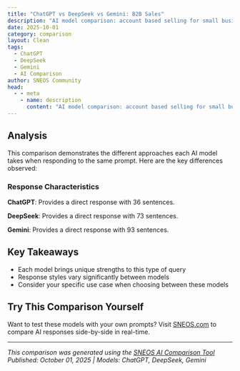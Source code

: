 ```yaml
---
title: "ChatGPT vs DeepSeek vs Gemini: B2B Sales"
description: "AI model comparison: account based selling for small businesses..."
date: 2025-10-01
category: comparison
layout: Clean
tags:
  - ChatGPT
  - DeepSeek
  - Gemini
  - AI Comparison
author: SNEOS Community
head:
  - - meta
    - name: description
      content: "AI model comparison: account based selling for small businesses..."
---
```


<ChatComparison
  title="ChatGPT vs DeepSeek vs Gemini: B2B Sales"
  prompt="account based selling for small businesses"
  :responses='{
    "ChatGPT": "Account-based selling (ABS) is a strategic sales approach where a business targets specific accounts (companies or organizations) that are the best fit for its products or services, rather than casting a wide net to many potential customers. While ABS is often used by larger enterprises, small businesses can also benefit from this focused approach by tailoring their efforts to high-value prospects and building stronger relationships.\n\nHere\u2019s a guide on how small businesses can implement account-based selling effectively:\n\n### 1. Identify Your Ideal Accounts\n- **Define Criteria:** Determine the characteristics of your best customers (industry, company size, revenue, location, technology used, pain points).\n- **Create a Target List:** Use your existing customer data, market research, and tools like LinkedIn Sales Navigator to build a list of high-potential accounts.\n\n### 2. Research and Understand Each Account\n- **Deep Dive:** Learn about each target company\u2019s business model, challenges, decision-makers, and buying process.\n- **Gather Intelligence:** Use LinkedIn, company websites, news articles, and industry reports to understand their needs and pain points.\n\n### 3. Personalize Your Outreach\n- **Tailored Messaging:** Develop personalized communication for each account, addressing their specific issues and showing how your solution can help.\n- **Multiple Channels:** Reach out through emails, phone calls, social media, and even personalized content like case studies or whitepapers.\n\n### 4. Engage Key Stakeholders\n- **Map the Decision-Making Unit:** Identify all influencers and decision-makers involved in the buying process.\n- **Build Relationships:** Engage with each stakeholder through relevant content and conversations to build trust.\n\n### 5. Collaborate Internally\n- **Sales and Marketing Alignment:** Ensure your sales and marketing teams share information and strategies to effectively target accounts.\n- **Use Tools:** CRM tools like HubSpot, Pipedrive, or Zoho CRM can help track account interactions and progress.\n\n### 6. Create Customized Solutions and Proposals\n- Tailor your offers, pricing, and contracts to meet the unique needs of each account.\n- Highlight ROI and benefits that specifically address their pain points.\n\n### 7. Follow Up and Nurture\n- Maintain regular communication.\n- Provide ongoing value with updates, helpful resources, and support.\n\n### 8. Measure and Optimize\n- Track metrics such as engagement levels, conversion rates, deal sizes, and sales cycle lengths.\n- Refine your target accounts and strategies based on what works.\n\n---\n\n### Tools and Resources for Small Businesses Using ABS\n- **CRM Software:** HubSpot, Zoho CRM, Pipedrive.\n- **Account Research:** LinkedIn Sales Navigator, Crunchbase.\n- **Email Automation:** Mailchimp, Reply.io, Lemlist.\n- **Content Creation:** Canva, Loom (for personalized videos).\n\n---\n\n### Benefits of ABS for Small Businesses\n- Higher ROI by focusing efforts on the most promising prospects.\n- Improved customer relationships and long-term retention.\n- More efficient use of limited resources.\n- Differentiation from competitors with personalized messaging.\n\n---\n\nIf you\u2019d like, I can help you create a sample account-based selling plan or develop messaging templates tailored to your industry!",
    "DeepSeek": "Of course. **Account-Based Selling (ABS)** is a highly focused growth strategy where you treat an individual prospect or customer account as its own market. It\u0027s the opposite of the \u0022spray and pray\u0022 lead generation approach.\n\nFor a small business, ABS is a powerful way to compete with larger players by being more strategic, personal, and efficient with limited resources.\n\n### Why ABS is Perfect for Small Businesses\n\n*   **Efficiency with Limited Resources:** You focus your sales and marketing efforts on a handful of high-value accounts instead of wasting time on unqualified leads.\n*   **Levels the Playing Field:** A small, dedicated team can deliver a highly personalized experience that a large, impersonal competitor cannot.\n*   **Higher ROI:** While it requires more upfront effort per account, the deal sizes are typically larger, retention is better, and the lifetime value (LTV) is higher.\n*   **Builds Stronger Relationships:** By deeply understanding an account\u0027s needs, you become a trusted partner, not just a vendor.\n\n---\n\n### A Practical 5-Step ABS Framework for Small Businesses\n\nHere\u2019s how you can implement ABS without a massive team or budget.\n\n#### Step 1: Identify \u0026 Select Your Target Accounts\nThis is the most critical step. You\u0027re not looking for just anyone; you\u0027re looking for the *right* ones.\n\n*   **Ideal Customer Profile (ICP):** Define the *type* of company that gets the most value from your solution. Consider:\n    *   **Firmographics:** Industry, company size (e.g., 50-200 employees), location, annual revenue.\n    *   **Technographics:** What software do they already use? (This can indicate their needs and budget).\n    *   **Psychographics:** What are their business challenges, goals, and culture?\n*   **Account Selection:** Now, find *specific companies* that match your ICP.\n    *   **Sources:** LinkedIn Sales Navigator, your local business journal, industry associations, your own network.\n    *   **Start Small:** As a small business, begin with **5-10 target accounts**. This is manageable and allows for deep personalization.\n\n#### Step 2: Research \u0026 Map the Account\nOnce you have your list, you need to understand the \u0022lay of the land\u0022 within each company.\n\n*   **Understand the Company:**\n    *   What are their strategic goals and recent news? (Check their blog, press releases).\n    *   What challenges are they likely facing in their industry?\n*   **Map Key Personas \u0026 Influencers:** Identify the people you need to reach. It\u0027s rarely just one decision-maker.\n    *   **The Champion:** The person who sees the value of your solution day-to-day.\n    *   **The Decision-Maker:** The budget holder (e.g., CEO, VP, Department Head).\n    *   **The Influencers:** Team members, IT, or finance who will be affected by the purchase.\n    *   **Tools:** Use LinkedIn to find these people and understand their roles, responsibilities, and even shared connections.\n\n#### Step 3: Develop Personalized Outreach \u0026 Engagement\nThis is where you stand out. **No generic emails.**\n\n*   **Craft a \u0022Value Hypothesis\u0022:** For each account, write a one-paragraph statement on how you believe you can help *them specifically*. \u0022I believe [Company X] can achieve [Specific Goal] by solving [Specific Challenge] with our solution.\u0022\n*   **Multi-Channel, Coordinated Outreach:**\n    *   **Personalized Email:** Reference your research. \u0022I saw your recent announcement about [X] and thought our work with [Similar Company] on [Y challenge] would be relevant.\u0022\n    *   **Social Touchpoints:** Engage with their key personas on LinkedIn by commenting thoughtfully on their posts.\n    *   **Direct Mail:** A small, thoughtful gift or a handwritten note can cut through the digital noise dramatically.\n    *   **Warm Introductions:** Leverage your network. Do you have a shared connection on LinkedIn who can introduce you?\n\n#### Step 4: Deliver a Tailored Buying Experience\nYour conversations and demos should feel like a continuation of your personalized outreach.\n\n*   **Customize Your Demos/Presentations:** Use their company logo, reference their specific pain points, and use language from their own website.\n*   **Involve the Right People:** If you\u0027re talking to a champion, offer to bring in a technical expert to speak with their IT team, or your founder to speak with their decision-maker. Show you understand the buying committee.\n*   **Provide Relevant Case Studies:** Show how you\u0027ve helped a similar company in their industry or with the same challenge.\n\n#### Step 5: Measure, Learn, and Expand\n*   **Track Key Metrics:**\n    *   **Engagement Rate:** Are they opening emails, visiting your website, accepting meeting invites?\n    *   **Pipeline Velocity:** How fast are these target accounts moving through your sales cycle?\n    *   **Win Rate:** What percentage of your target accounts are you closing?\n*   **Expand Within the Account:** Your first sale might be to one department. Use that success as a case study to expand into other teams (this is called \u0022land and expand\u0022).\n\n---\n\n### Essential Tools for a Small Business ABS Stack\n\nYou don\u0027t need a $100,000 tech stack.\n\n*   **CRM:** **HubSpot CRM** (has a great free version) or **Zoho CRM**. This is your single source of truth for all account and contact information.\n*   **Prospecting \u0026 Intelligence:** **LinkedIn Sales Navigator** is non-negotiable for finding contacts and researching companies.\n*   **Email \u0026 Personalization:** **GMass** (for Gmail) or the email tools within HubSpot. Use them for personalization, not blasts.\n*   **Collaboration:** **Slack** or **Microsoft Teams** to keep your small team aligned on account status.\n\n### A Real-World Example: \u0022CloudSecure IT\u0022 (A 5-person SaaS Company)\n\n*   **ICP:** B2B tech companies with 50-150 employees, based in North America.\n*   **Target Accounts:** They select 8 companies that fit this profile.\n*   **Research:** For \u0022Company A,\u0022 they discover the CTO is active on LinkedIn talking about data security challenges. They also see a job posting for a compliance officer, indicating a focus on data regulations.\n*   **Personalized Outreach:** The founder sends a LinkedIn connection request to the CTO saying: *\u0022Impressed by your post on GDPR complexity. We helped a similar company, [Client Name], automate their compliance reporting. Would a 15-minute chat be valuable?\u0022*\n*   **Engagement:** The CTO replies. The founder holds the call, then offers to have their technical lead do a deeper dive with the CTO\u0027s team, customized to their specific tech stack.\n\n### Key Takeaway for Small Businesses\n\nAccount-Based Selling is about **quality over quantity**. It forces you to be strategic, deeply understand your best potential customers, and build the kind of relationships that lead to significant, long-term growth. Start small, be incredibly personal, and focus your limited energy where it will have the biggest impact.",
    "Gemini": "## Account-Based Selling (ABS) for Small Businesses: A Guide\n\nWhile often associated with enterprise-level sales, Account-Based Selling (ABS) can be a powerful strategy for small businesses too. It\u0027s about focusing your resources on a select group of high-value target accounts and tailoring your marketing and sales efforts to their specific needs.  The key is to adapt the principles to your scale and resources.\n\n**What is Account-Based Selling (ABS)?**\n\nInstead of casting a wide net with traditional lead generation, ABS flips the script. You identify your ideal customer profiles (ICPs), then pinpoint specific target accounts that match those profiles.  Sales and marketing teams then collaborate to deliver personalized experiences that address the unique challenges and opportunities of each account.\n\n**Why is ABS Good for Small Businesses?**\n\n* **Improved ROI:**  Concentrating on high-potential accounts leads to more efficient use of limited resources.  You\u0027re not wasting time and money on leads that are unlikely to convert.\n* **Higher Close Rates:** Personalized messaging and tailored solutions resonate better, increasing your chances of winning deals.\n* **Stronger Customer Relationships:** ABS fosters deeper relationships with key stakeholders within target accounts, leading to higher customer lifetime value.\n* **Increased Brand Awareness:**  Targeting specific accounts and providing valuable insights elevates your brand as a thought leader and trusted partner.\n* **Better Alignment Between Sales and Marketing:** ABS demands close collaboration between sales and marketing teams, ensuring a unified approach.\n\n**How to Implement ABS for Your Small Business:**\n\nHere\u0027s a step-by-step guide to implementing ABS in your small business:\n\n**1. Define Your Ideal Customer Profile (ICP):**\n\n* **Analyze your existing customer base:**  Identify your most profitable and satisfied customers. What are their key characteristics?\n* **Consider:**\n    * **Industry:** What sectors do they operate in?\n    * **Company Size:**  How many employees do they have? What\u0027s their revenue?\n    * **Geography:**  Where are they located?\n    * **Key Challenges:** What problems are they facing that your solution can solve?\n    * **Decision-Making Process:** Who are the key influencers and decision-makers?\n    * **Technological Landscape:** What technologies are they already using?\n* **Create a detailed profile:**  Go beyond basic demographics. Understand their business goals, pain points, and aspirations.\n\n**2. Identify Target Accounts:**\n\n* **Based on your ICP, create a list of companies that fit the profile.**\n* **Prioritize based on:**\n    * **Potential Revenue:**  How valuable is this account if you win them?\n    * **Fit:**  How well does their needs align with your solution?\n    * **Accessibility:**  How easy is it to reach the key decision-makers?\n    * **Strategic Importance:**  Would winning this account significantly impact your brand or open doors to other opportunities?\n* **Start small:** Choose a manageable number of target accounts (e.g., 5-10) to begin with.\n\n**3. Research Your Target Accounts:**\n\n* **Gather in-depth information about each account:**\n    * **Company Website:**  Understand their products/services, mission, values, and recent news.\n    * **LinkedIn:**  Identify key decision-makers, their roles, and their connections.\n    * **Industry Publications:**  Stay up-to-date on their industry trends, challenges, and opportunities.\n    * **Social Media:**  Monitor their social media presence to understand their brand messaging and customer engagement.\n    * **News Articles:**  Search for articles about the company to identify any recent developments or challenges.\n* **Understand their business goals, challenges, and key initiatives.**\n\n**4. Develop a Personalized Strategy for Each Account:**\n\n* **Based on your research, tailor your messaging and approach to each account.**\n* **Consider:**\n    * **Personalized Content:**  Create blog posts, case studies, and infographics that address their specific challenges.\n    * **Targeted Email Campaigns:**  Send personalized emails to key stakeholders that highlight the value you can bring to their business.\n    * **Customized Proposals:**  Develop proposals that specifically address their needs and demonstrate how your solution can help them achieve their goals.\n    * **Relevant Events:**  Invite key stakeholders to industry events or host your own events that are relevant to their interests.\n    * **Social Media Engagement:**  Engage with their content on social media and share relevant articles and resources.\n\n**5. Execute Your Plan \u0026 Engage with Key Stakeholders:**\n\n* **Coordinate sales and marketing efforts:**  Ensure that both teams are working together to deliver a consistent and personalized experience.\n* **Identify and engage with key decision-makers and influencers within each account.**\n* **Utilize a multi-channel approach:**  Use a combination of email, phone, social media, and in-person meetings to reach your target audience.\n* **Focus on building relationships:**  Be a trusted advisor and provide valuable insights.\n\n**6. Measure and Analyze Results:**\n\n* **Track key metrics to measure the success of your ABS efforts:**\n    * **Account Engagement:**  How actively are they engaging with your content and outreach?\n    * **Lead Generation:**  Are you generating qualified leads from your target accounts?\n    * **Sales Cycle Length:**  Is the sales cycle shorter for ABS accounts compared to traditional leads?\n    * **Close Rate:**  What is the win rate for ABS accounts?\n    * **Revenue Generated:**  How much revenue are you generating from ABS accounts?\n* **Analyze your results and make adjustments to your strategy as needed.**  Continuously refine your approach based on what\u0027s working and what\u0027s not.\n\n**Tools and Technologies:**\n\nYou don\u0027t need expensive enterprise software to implement ABS as a small business.  Here are some affordable options:\n\n* **CRM (Customer Relationship Management):** Essential for tracking interactions and managing accounts (e.g., HubSpot CRM, Zoho CRM, Pipedrive).\n* **LinkedIn Sales Navigator:**  Ideal for identifying and connecting with key decision-makers within target accounts.\n* **Email Marketing Software:**  Use for personalized email campaigns (e.g., Mailchimp, Sendinblue).\n* **Project Management Tools:**  Help teams collaborate and stay organized (e.g., Trello, Asana).\n* **Sales Intelligence Tools (Limited Free Versions Available):**  Provide insights into company information, key contacts, and industry trends (e.g., ZoomInfo, Crunchbase).\n\n**Example of ABS in Action for a Small Business:**\n\nLet\u0027s say you\u0027re a small marketing agency specializing in social media management for restaurants.\n\n* **ICP:**  Restaurant chains with 5-20 locations, struggling to maintain a consistent and engaging social media presence.\n* **Target Accounts:**  Identify 5-10 restaurant chains in your area that fit this profile.\n* **Research:**  Analyze their social media accounts, read reviews, and understand their marketing challenges.\n* **Personalized Strategy:**\n    * **Customized Email:**  \u0022Subject: Boost [Restaurant Name]\u0027s Online Presence with Targeted Social Media Strategies\u0022  The email would directly reference their specific challenges and offer solutions.\n    * **Social Media Engagement:**  Engage with their posts, share relevant articles, and offer helpful tips.\n    * **Free Audit:** Offer a free social media audit highlighting areas for improvement.\n    * **Case Study:**  Share a case study showcasing how you helped a similar restaurant chain increase their social media engagement and drive sales.\n* **Measurement:**  Track engagement, lead generation, and conversion rates.\n\n**Key Takeaways for Small Businesses:**\n\n* **Start Small:**  Don\u0027t try to boil the ocean. Focus on a few key accounts and gradually expand your efforts.\n* **Personalization is Key:**  Tailor your messaging and approach to each account.\n* **Collaboration is Essential:**  Ensure that sales and marketing teams are working together seamlessly.\n* **Measure and Analyze:**  Track your results and make adjustments to your strategy as needed.\n* **Be Patient:**  ABS is a long-term strategy that requires patience and persistence.\n\nBy embracing ABS, small businesses can level the playing field and compete with larger organizations by focusing their resources on high-potential accounts and delivering personalized experiences that drive results. Good luck!\n"
  }'
  published-date="15:05"
/>

## Analysis

This comparison demonstrates the different approaches each AI model takes when responding to the same prompt. Here are the key differences observed:

### Response Characteristics

**ChatGPT**: Provides a direct response with 36 sentences. 

**DeepSeek**: Provides a direct response with 73 sentences. 

**Gemini**: Provides a direct response with 93 sentences. 

## Key Takeaways

- Each model brings unique strengths to this type of query
- Response styles vary significantly between models
- Consider your specific use case when choosing between these models

## Try This Comparison Yourself

Want to test these models with your own prompts? Visit [SNEOS.com](https://sneos.com) to compare AI responses side-by-side in real-time.

---

*This comparison was generated using the [SNEOS AI Comparison Tool](https://sneos.com)*
*Published: October 01, 2025 | Models: ChatGPT, DeepSeek, Gemini*
